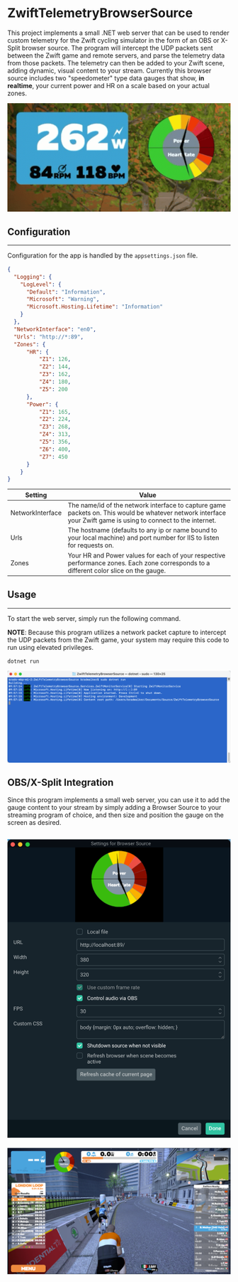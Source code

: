 # ZwiftTelemetryBrowserSource
This project implements a small .NET web server that can be used to render custom telemetry for the Zwift cycling simulator in the form of an OBS or X-Split browser source. The program will intercept the UDP packets sent between the Zwift game and remote servers, and parse the telemetry data from those packets. The telemetry can then be added to your Zwift scene, adding dynamic, visual content to your stream. Currently this browser source includes two "speedometer" type data gauges that show, **in realtime**, your current power and HR on a scale based on your actual zones.

![Telemetry gauges](https://github.com/braddwalker/ZwiftTelemetryBrowserSource/blob/main/docs/images/zwift-example-animated.gif?raw=true)

## Configuration
---
Configuration for the app is handled by the `appsettings.json` file.
```json
{
  "Logging": {
    "LogLevel": {
      "Default": "Information",
      "Microsoft": "Warning",
      "Microsoft.Hosting.Lifetime": "Information"
    }
  },
  "NetworkInterface": "en0",
  "Urls": "http://*:89",
  "Zones": {
      "HR": {
          "Z1": 126,
          "Z2": 144,
          "Z3": 162,
          "Z4": 180,
          "Z5": 200
      },
      "Power": {
          "Z1": 165,
          "Z2": 224,
          "Z3": 268,
          "Z4": 313,
          "Z5": 356,
          "Z6": 400,
          "Z7": 450
      }
    }
}
```

Setting | Value
------- | ------
NetworkInterface | The name/id of the network interface to capture game packets on. This would be whatever network interface your Zwift game is using to connect to the internet.
Urls | The hostname (defaults to any ip or name bound to your local machine) and port number for IIS to listen for requests on.
Zones | Your HR and Power values for each of your respective performance zones. Each zone corresponds to a different color slice on the gauge.

## Usage
---
To start the web server, simply run the following command.

**NOTE**: Because this program utilizes a network packet capture to intercept the UDP packets from the Zwift game, your system may require this code to run using elevated privileges.

```
dotnet run
```

![Program console](https://github.com/braddwalker/ZwiftTelemetryBrowserSource/blob/main/docs/images/program-console.png?raw=true)

## OBS/X-Split Integration
Since this program implements a small web server, you can use it to add the gauge content to your stream by simply adding a Browser Source to your streaming program of choice, and then size and position the gauge on the screen as desired.

![OBS configuration](https://github.com/braddwalker/ZwiftTelemetryBrowserSource/blob/main/docs/images/obs-settings.png?raw=true)
---
![Stream example](https://github.com/braddwalker/ZwiftTelemetryBrowserSource/blob/main/docs/images/zwift-example.png?raw=true)
